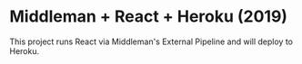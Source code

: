 # Middleman + React + Heroku (2019)

This project runs React via Middleman's External Pipeline and will deploy to Heroku.
